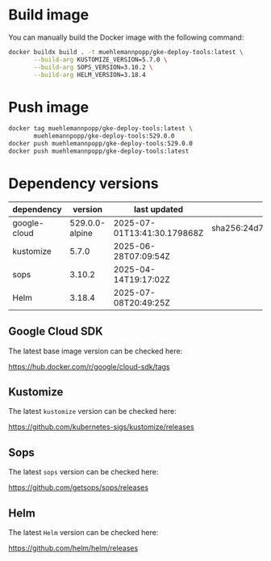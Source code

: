 # Build image

You can manually build the Docker image with the following command:

```bash
docker buildx build . -t muehlemannpopp/gke-deploy-tools:latest \
       --build-arg KUSTOMIZE_VERSION=5.7.0 \
       --build-arg SOPS_VERSION=3.10.2 \
       --build-arg HELM_VERSION=3.18.4
```

# Push image

```bash
docker tag muehlemannpopp/gke-deploy-tools:latest \
       muehlemannpopp/gke-deploy-tools:529.0.0
docker push muehlemannpopp/gke-deploy-tools:529.0.0
docker push muehlemannpopp/gke-deploy-tools:latest
```


# Dependency versions

| dependency   | version                 | last updated                 | digest                       |
|--------------|-------------------------|------------------------------|------------------------------|
| google-cloud | 529.0.0-alpine | 2025-07-01T13:41:30.179868Z | sha256:24d76f4cb335208d31a6707d393181c1ea9e6360fa2a8c5879a41441a26d51a5 |
| kustomize    | 5.7.0        | 2025-06-28T07:09:54Z            |                              |
| sops         | 3.10.2             | 2025-04-14T19:17:02Z                 |                              |
| Helm         | 3.18.4             | 2025-07-08T20:49:25Z                 |                              |


## Google Cloud SDK

The latest base image version can be checked here:

<https://hub.docker.com/r/google/cloud-sdk/tags>


## Kustomize

The latest `kustomize` version can be checked here:

<https://github.com/kubernetes-sigs/kustomize/releases>


## Sops

The latest `sops` version can be checked here:

<https://github.com/getsops/sops/releases>


## Helm

The latest `Helm` version can be checked here:

<https://github.com/helm/helm/releases>
